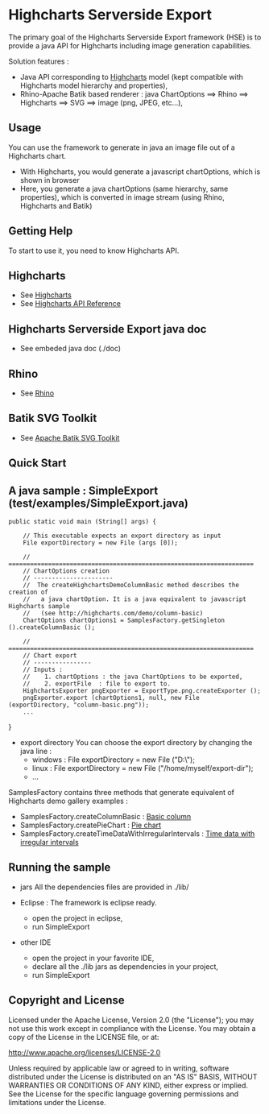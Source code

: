 Highcharts Serverside Export
============================

The primary goal of the Highcharts Serverside Export framework (HSE) is to provide a java API for Highcharts including image generation capabilities.

Solution features :

* Java API corresponding to [Highcharts](http://www.highcharts.com) model (kept compatible with Highcharts model hierarchy and properties),
* Rhino-Apache Batik based renderer : java ChartOptions ==> Rhino ==> Highcharts ==> SVG ==> image (png, JPEG, etc...),

Usage
-----
You can use the framework to generate in java an image file out of a Highcharts chart.

* With Highcharts, you would generate a javascript chartOptions, which is shown in browser
* Here, you generate a java chartOptions (same hierarchy, same properties), which is converted in image stream (using Rhino, Highcharts and Batik) 


Getting Help
------------
To start to use it, you need to know Highcharts API.

## Highcharts
* See [Highcharts](http://www.highcharts.com/)
* See [Highcharts API Reference](http://www.highcharts.com/ref/)

## Highcharts Serverside Export java doc
* See embeded java doc (./doc)

## Rhino
* See [Rhino](http://www.mozilla.org/rhino/)

## Batik SVG Toolkit
* See [Apache Batik SVG Toolkit](http://xmlgraphics.apache.org/batik/)

Quick Start
-----------
## A java sample : SimpleExport (test/examples/SimpleExport.java)

	public static void main (String[] args) {
		
		// This executable expects an export directory as input
		File exportDirectory = new File (args [0]);
		
		// ====================================================================
		// ChartOptions creation
		// ----------------------
		//  The createHighchartsDemoColumnBasic method describes the creation of 
		//   a java chartOption. It is a java equivalent to javascript Highcharts sample
		//   (see http://highcharts.com/demo/column-basic)
		ChartOptions chartOptions1 = SamplesFactory.getSingleton ().createColumnBasic ();

		// ====================================================================
		// Chart export
		// ----------------
		// Inputs :
		//    1. chartOptions : the java ChartOptions to be exported,
		//    2. exportFile  : file to export to.
		HighchartsExporter pngExporter = ExportType.png.createExporter ();
		pngExporter.export (chartOptions1, null, new File (exportDirectory, "column-basic.png"));
		...
  }

* export directory
You can choose the export directory by changing the java line :
  * windows :  File exportDirectory = new File ("D:\\");
  * linux : File exportDirectory = new File ("/home/myself/export-dir");
  * ...
 
SamplesFactory contains three methods that generate equivalent of Highcharts demo gallery examples :
* SamplesFactory.createColumnBasic : [Basic column](http://highcharts.com/demo/column-basic)
* SamplesFactory.createPieChart : [Pie chart](http://highcharts.com/demo/pie-basic)
* SamplesFactory.createTimeDataWithIrregularIntervals : [Time data with irregular intervals](http://highcharts.com/demo/spline-irregular-time)

## Running the sample
  
* jars
All the dependencies files are provided in ./lib/

* Eclipse :
  The framework is eclipse ready.
   * open the project in eclipse,
   * run SimpleExport
   
* other IDE
   * open the project in your favorite IDE,
   * declare all the ./lib jars as dependencies in your project,
   * run SimpleExport
   
   
Copyright and License
---------------------

Licensed under the Apache License, Version 2.0 (the "License"); you may not use this work except in compliance with the License. You may obtain a copy of the License in the LICENSE file, or at:

http://www.apache.org/licenses/LICENSE-2.0

Unless required by applicable law or agreed to in writing, software distributed under the License is distributed on an "AS IS" BASIS, WITHOUT WARRANTIES OR CONDITIONS OF ANY KIND, either express or implied. See the License for the specific language governing permissions and limitations under the License.
